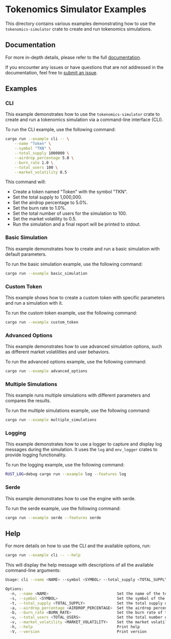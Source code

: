# Tokenomics Simulator Examples

This directory contains various examples demonstrating how to use the `tokenomics-simulator` crate to create and run tokenomics simulations.

## Documentation

For more in-depth details, please refer to the full [documentation](https://docs.rs/tokenomics-simulator).

If you encounter any issues or have questions that are not addressed in the documentation, feel free to [submit an issue](https://github.com/simetrics-io/tokenomics-simulator-rs/issues).

## Examples

### CLI

This example demonstrates how to use the `tokenomics-simulator` crate to create and run a tokenomics simulation via a command-line interface (CLI).

To run the CLI example, use the following command:

```sh
cargo run --example cli -- \
    --name "Token" \
    --symbol "TKN" \
    --total_supply 1000000 \
    --airdrop_percentage 5.0 \
    --burn_rate 1.0 \
    --total_users 100 \
    --market_volatility 0.5
```

This command will:

- Create a token named "Token" with the symbol "TKN".
- Set the total supply to 1,000,000.
- Set the airdrop percentage to 5.0%.
- Set the burn rate to 1.0%.
- Set the total number of users for the simulation to 100.
- Set the market volatility to 0.5.
- Run the simulation and a final report will be printed to stdout.

### Basic Simulation

This example demonstrates how to create and run a basic simulation with default parameters.

To run the basic simulation example, use the following command:

```sh
cargo run --example basic_simulation
```

### Custom Token

This example shows how to create a custom token with specific parameters and run a simulation with it.

To run the custom token example, use the following command:

```sh
cargo run --example custom_token
```

### Advanced Options

This example demonstrates how to use advanced simulation options, such as different market volatilities and user behaviors.

To run the advanced options example, use the following command:

```sh
cargo run --example advanced_options
```

### Multiple Simulations

This example runs multiple simulations with different parameters and compares the results.

To run the multiple simulations example, use the following command:

```sh
cargo run --example multiple_simulations
```

### Logging

This example demonstrates how to use a logger to capture and display log messages during the simulation. It uses the `log` and `env_logger` crates to provide logging functionality.

To run the logging example, use the following command:

```sh
RUST_LOG=debug cargo run --example log --features log
```

### Serde

This example demonstrates how to use the engine with serde.

To run the serde example, use the following command:

```sh
cargo run --example serde --features serde
```

## Help

For more details on how to use the CLI and the available options, run:

```sh
cargo run --example cli -- --help
```

This will display the help message with descriptions of all the available command-line arguments:

```sh
Usage: cli --name <NAME> --symbol <SYMBOL> --total_supply <TOTAL_SUPPLY> --airdrop_percentage <AIRDROP_PERCENTAGE> --burn_rate <BURN_RATE> --total_users <TOTAL_USERS> --market_volatility <MARKET_VOLATILITY>

Options:
  -n, --name <NAME>                              Set the name of the token
  -s, --symbol <SYMBOL>                          Set the symbol of the token
  -t, --total_supply <TOTAL_SUPPLY>              Set the total supply of the token
  -a, --airdrop_percentage <AIRDROP_PERCENTAGE>  Set the airdrop percentage of the token
  -b, --burn_rate <BURN_RATE>                    Set the burn rate of the token
  -u, --total_users <TOTAL_USERS>                Set the total number of users for the simulation
  -v, --market_volatility <MARKET_VOLATILITY>    Set the market volatility for the simulation
  -h, --help                                     Print help
  -V, --version                                  Print version
```
